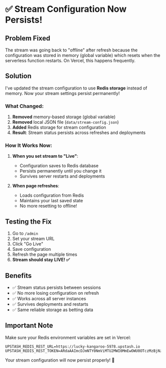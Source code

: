 # ✅ Stream Configuration Now Persists!

## Problem Fixed

The stream was going back to "offline" after refresh because the configuration was stored in memory (global variable) which resets when the serverless function restarts. On Vercel, this happens frequently.

## Solution

I've updated the stream configuration to use **Redis storage** instead of memory. Now your stream settings persist permanently!

### What Changed:

1. **Removed** memory-based storage (global variable)
2. **Removed** local JSON file (`data/stream-config.json`)
3. **Added** Redis storage for stream configuration
4. **Result**: Stream status persists across refreshes and deployments

### How It Works Now:

1. **When you set stream to "Live"**:
   - Configuration saves to Redis database
   - Persists permanently until you change it
   - Survives server restarts and deployments

2. **When page refreshes**:
   - Loads configuration from Redis
   - Maintains your last saved state
   - No more resetting to offline!

## Testing the Fix

1. Go to `/admin`
2. Set your stream URL
3. Click "Go Live"
4. Save configuration
5. Refresh the page multiple times
6. **Stream should stay LIVE! ✅**

## Benefits

- ✅ Stream status persists between sessions
- ✅ No more losing configuration on refresh
- ✅ Works across all server instances
- ✅ Survives deployments and restarts
- ✅ Same reliable storage as betting data

## Important Note

Make sure your Redis environment variables are set in Vercel:
```
UPSTASH_REDIS_REST_URL=https://lucky-kangaroo-5978.upstash.io
UPSTASH_REDIS_REST_TOKEN=ARdaAAImcDJmNTY0NmViMTU2MWI0MmEwOWU0OTczMzBjNzQ1NjllN3AyNTk3OA
```

Your stream configuration will now persist properly! 🚀
